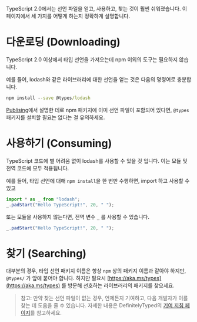 TypeScript 2.0에서는 선언 파일을 얻고, 사용하고, 찾는 것이 훨씬 쉬워졌습니다.
이 페이지에서 세 가지를 어떻게 하는지 정확하게 설명합니다.

# 다운로딩 (Downloading)

TypeScript 2.0 이상에서 타입 선언을 가져오는데 npm 이외의 도구는 필요하지 않습니다.

예를 들어, lodash와 같은 라이브러리에 대한 선언을 얻는 것은 다음의 명령어로 충분합니다.

```cmd
npm install --save @types/lodash
```

[Publising](./Publising.md)에서 설명한 데로 npm 패키지에 이미 선언 파일이 포함되어 있다면, `@types` 패키지를 설치할 필요는 없다는 걸 유의하세요.

# 사용하기 (Consuming)

TypeScript 코드에 별 어려움 없이 lodash를 사용할 수 있을 것 입니다.
이는 모듈 및 전역 코드에 모두 적용됩니다.

예를 들어, 타입 선언에 대해 `npm install`을 한 번만 수행하면, import 하고 사용할 수 있고

```ts
import * as _ from "lodash";
_.padStart("Hello TypeScript!", 20, " ");
```

또는 모듈을 사용하지 않는다면, 전역 변수 `_` 를 사용할 수 있습니다.

```ts
_.padStart("Hello TypeScript!", 20, " ");
```

# 찾기 (Searching)

대부분의 경우, 타입 선언 패키지 이름은 항상 `npm` 상의 패키지 이름과 같아야 하지만, `@types/` 가 앞에 붙어야 합니다.
  하지만 필요시 [https://aka.ms/types](https://aka.ms/types) 를 방문해 선호하는 라이브러리의 패키지를 찾으세요.

> 참고: 만약 찾는 선언 파일이 없는 경우, 언제든지 기여하고, 다음 개발자가 이를 찾는 데 도움을 줄 수 있습니다.
> 자세한 내용은 DefinitelyTyped의 [기여 지침 페이지](http://definitelytyped.org/guides/contributing.html)를 참고하세요.
